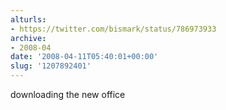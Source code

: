```yaml
---
alturls:
- https://twitter.com/bismark/status/786973933
archive:
- 2008-04
date: '2008-04-11T05:40:01+00:00'
slug: '1207892401'
---
```


downloading the new office


